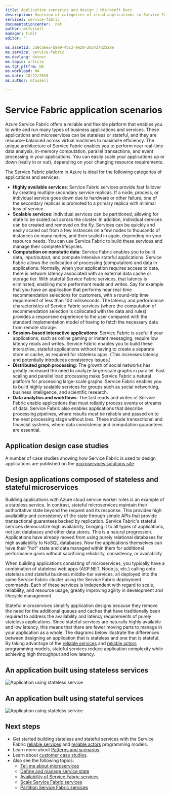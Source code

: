 ```yaml
---
title: Application scenarios and design | Microsoft Docs
description: Overview of categories of cloud applications in Service Fabric. Discusses application design that uses stateful and stateless services.
services: service-fabric
documentationcenter: .net
author: msfussell
manager: timlt
editor: ''

ms.assetid: 3a8ca6ea-b8e9-4bc3-9e20-262437d2528e
ms.service: service-fabric
ms.devlang: dotnet
ms.topic: article
ms.tgt_pltfrm: NA
ms.workload: NA
ms.date: 10/22/2016
ms.author: mfussell

---
```

# Service Fabric application scenarios
Azure Service Fabric offers a reliable and flexible platform that enables you to write and run many types of business applications and services. These applications and microservices can be stateless or stateful, and they are resource-balanced across virtual machines to maximize efficiency. The unique architecture of Service Fabric enables you to perform near real-time data analysis, in-memory computation, parallel transactions, and event processing in your applications. You can easily scale your applications up or down (really in or out), depending on your changing resource requirements.

The Service Fabric platform in Azure is ideal for the following categories of applications and services:

* **Highly available services**: Service Fabric services provide fast failover by creating multiple secondary service replicas. If a node, process, or individual service goes down due to hardware or other failure, one of the secondary replicas is promoted to a primary replica with minimal loss of service.
* **Scalable services**: Individual services can be partitioned, allowing for state to be scaled out across the cluster. In addition, individual services can be created and removed on the fly. Services can be quickly and easily scaled out from a few instances on a few nodes to thousands of instances on many nodes, and then scaled in again, depending on your resource needs. You can use Service Fabric to build these services and manage their complete lifecycles.
* **Computation on nonstatic data**: Service Fabric enables you to build data, input/output, and compute intensive stateful applications. Service Fabric allows the collocation of processing (computation) and data in applications. Normally, when your application requires access to data, there is network latency associated with an external data cache or storage tier. With stateful Service Fabric services, that latency is eliminated, enabling more performant reads and writes. Say for example that you have an application that performs near real-time recommendation selections for customers, with a round-trip time requirement of less than 100 milliseconds. The latency and performance characteristics of Service Fabric services (where the computation of recommendation selection is collocated with the data and rules) provides a responsive experience to the user compared with the standard implementation model of having to fetch the necessary data from remote storage.  
* **Session-based interactive applications**: Service Fabric is useful if your applications, such as online gaming or instant messaging, require low latency reads and writes. Service Fabric enables you to build these interactive, stateful applications without having to create a separate store or cache, as required for stateless apps. (This increases latency and potentially introduces consistency issues.)
* **Distributed graph processing**: The growth of social networks has greatly increased the need to analyze large-scale graphs in parallel. Fast scaling and parallel load processing make Service Fabric a natural platform for processing large-scale graphs. Service Fabric enables you to build highly scalable services for groups such as social networking, business intelligence, and scientific research.
* **Data analytics and workflows**: The fast reads and writes of Service Fabric enable applications that must reliably process events or streams of data. Service Fabric also enables applications that describe processing pipelines, where results must be reliable and passed on to the next processing stage without loss. These include transactional and financial systems, where data consistency and computation guarantees are essential.

## Application design case studies
A number of case studies showing how Service Fabric is used to design applications are published on the [microservices solutions site](https://azure.microsoft.com/solutions/microservice-applications/)

## Design applications composed of stateless and stateful microservices
Building applications with Azure cloud service worker roles is an example of a stateless service. In contrast, stateful microservices maintain their authoritative state beyond the request and its response. This provides high availability and consistency of the state through simple APIs that provide transactional guarantees backed by replication. Service Fabric's stateful services democratize high availability, bringing it to all types of applications, not just databases and other data stores. This is a natural progression. Applications have already moved from using purely relational databases for high availability to NoSQL databases. Now the applications themselves can have their "hot" state and data managed within them for additional performance gains without sacrificing reliability, consistency, or availability.

When building applications consisting of microservices, you typically have a combination of stateless web apps (ASP.NET, Node.js, etc.) calling onto stateless and stateful business middle-tier services, all deployed into the same Service Fabric cluster using the Service Fabric deployment commands. Each of these services is independent with regard to scale, reliability, and resource usage, greatly improving agility in development and lifecycle management.

Stateful microservices simplify application designs because they remove the need for the additional queues and caches that have traditionally been required to address the availability and latency requirements of purely stateless applications. Since stateful services are naturally highly available and low latency, this means that there are fewer moving parts to manage in your application as a whole. The diagrams below illustrate the differences between designing an application that is stateless and one that is stateful. By taking advantage of the [reliable services](service-fabric-reliable-services-introduction.md) and [reliable actors](service-fabric-reliable-actors-introduction.md) programming models, stateful services reduce application complexity while achieving high throughput and low latency.

## An application built using stateless services
![Application using stateless service][Image1]

## An application built using stateful services
![Application using stateless service][Image2]

<!--Every topic should have next steps and links to the next logical set of content to keep the customer engaged-->
## Next steps
* Get started building stateless and stateful services with the Service Fabric
  [reliable services](service-fabric-reliable-services-quick-start.md) and [reliable actors](service-fabric-reliable-actors-get-started.md) programming models.
* Learn more about [Patterns and scenarios](service-fabric-patterns-and-scenarios.md).
* Learn about [customer case studies](https://mva.microsoft.com/en-US/training-courses/building-microservices-applications-on-azure-service-fabric-16747?l=qDJnf86yC_5206218965
).
* Also see the following topics:
  * [Tell me about microservices](service-fabric-overview-microservices.md)
  * [Define and manage service state](service-fabric-concepts-state.md)
  * [Availability of Service Fabric services](service-fabric-availability-services.md)
  * [Scale Service Fabric services](service-fabric-concepts-scalability.md)
  * [Partition Service Fabric services](service-fabric-concepts-partitioning.md)

[Image1]: media/service-fabric-application-scenarios/AppwithStatelessServices.jpg
[Image2]: media/service-fabric-application-scenarios/AppwithStatefulServices.jpg
